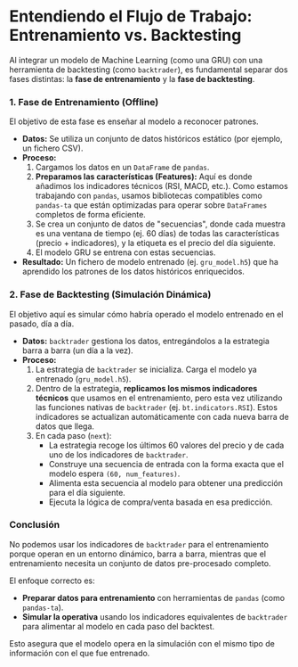 # Entendiendo el Flujo de Trabajo: Entrenamiento vs. Backtesting

Al integrar un modelo de Machine Learning (como una GRU) con una herramienta de backtesting (como `backtrader`), es fundamental separar dos fases distintas: la **fase de entrenamiento** y la **fase de backtesting**.

### 1. Fase de Entrenamiento (Offline)

El objetivo de esta fase es enseñar al modelo a reconocer patrones.

- **Datos:** Se utiliza un conjunto de datos históricos estático (por ejemplo, un fichero CSV).
- **Proceso:**
    1.  Cargamos los datos en un `DataFrame` de `pandas`.
    2.  **Preparamos las características (Features):** Aquí es donde añadimos los indicadores técnicos (RSI, MACD, etc.). Como estamos trabajando con `pandas`, usamos bibliotecas compatibles como `pandas-ta` que están optimizadas para operar sobre `DataFrames` completos de forma eficiente.
    3.  Se crea un conjunto de datos de "secuencias", donde cada muestra es una ventana de tiempo (ej. 60 días) de todas las características (precio + indicadores), y la etiqueta es el precio del día siguiente.
    4.  El modelo GRU se entrena con estas secuencias.
- **Resultado:** Un fichero de modelo entrenado (ej. `gru_model.h5`) que ha aprendido los patrones de los datos históricos enriquecidos.

### 2. Fase de Backtesting (Simulación Dinámica)

El objetivo aquí es simular cómo habría operado el modelo entrenado en el pasado, día a día.

- **Datos:** `backtrader` gestiona los datos, entregándolos a la estrategia barra a barra (un día a la vez).
- **Proceso:**
    1.  La estrategia de `backtrader` se inicializa. Carga el modelo ya entrenado (`gru_model.h5`).
    2.  Dentro de la estrategia, **replicamos los mismos indicadores técnicos** que usamos en el entrenamiento, pero esta vez utilizando las funciones nativas de `backtrader` (ej. `bt.indicators.RSI`). Estos indicadores se actualizan automáticamente con cada nueva barra de datos que llega.
    3.  En cada paso (`next`):
        - La estrategia recoge los últimos 60 valores del precio y de cada uno de los indicadores de `backtrader`.
        - Construye una secuencia de entrada con la forma exacta que el modelo espera `(60, num_features)`.
        - Alimenta esta secuencia al modelo para obtener una predicción para el día siguiente.
        - Ejecuta la lógica de compra/venta basada en esa predicción.

### Conclusión

No podemos usar los indicadores de `backtrader` para el entrenamiento porque operan en un entorno dinámico, barra a barra, mientras que el entrenamiento necesita un conjunto de datos pre-procesado completo.

El enfoque correcto es:
- **Preparar datos para entrenamiento** con herramientas de `pandas` (como `pandas-ta`).
- **Simular la operativa** usando los indicadores equivalentes de `backtrader` para alimentar al modelo en cada paso del backtest.

Esto asegura que el modelo opera en la simulación con el mismo tipo de información con el que fue entrenado.
